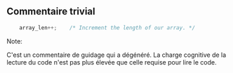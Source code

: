 ## Commentaire trivial <i class="fas fa-skull placeholder"></i>

``` C
    array_len++;	/* Increment the length of our array. */
```

Note:

C'est un commentaire de guidage qui a dégénéré.
La charge cognitive de la lecture du code n'est pas plus élevée
que celle requise pour lire le code.